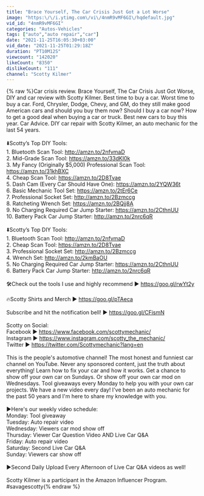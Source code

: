 ```yaml
---
title: "Brace Yourself, The Car Crisis Just Got a Lot Worse"
image: "https:\/\/i.ytimg.com\/vi\/4nmR9vMF6GI\/hqdefault.jpg"
vid_id: "4nmR9vMF6GI"
categories: "Autos-Vehicles"
tags: ["auto","auto repair","car"]
date: "2021-11-25T16:05:30+03:00"
vid_date: "2021-11-25T01:29:18Z"
duration: "PT10M12S"
viewcount: "142020"
likeCount: "8350"
dislikeCount: "111"
channel: "Scotty Kilmer"
---
```

{% raw %}Car crisis review. Brace Yourself, The Car Crisis Just Got Worse, DIY and car review with Scotty Kilmer. Best time to buy a car. Worst time to buy a car. Ford, Chrysler, Dodge, Chevy, and GM, do they still make good American cars and should you buy them now? Should I buy a car now? How to get a good deal when buying a car or truck. Best new cars to buy this year. Car Advice. DIY car repair with Scotty Kilmer, an auto mechanic for the last 54 years.<br /><br />⬇️Scotty’s Top DIY Tools:<br />1. Bluetooth Scan Tool: <a rel="nofollow" target="blank" href="http://amzn.to/2nfvmaD">http://amzn.to/2nfvmaD</a><br />2. Mid-Grade Scan Tool: <a rel="nofollow" target="blank" href="https://amzn.to/33dKI0k">https://amzn.to/33dKI0k</a><br />3. My Fancy (Originally $5,000) Professional Scan Tool: <a rel="nofollow" target="blank" href="https://amzn.to/31khBXC">https://amzn.to/31khBXC</a><br />4. Cheap Scan Tool: <a rel="nofollow" target="blank" href="https://amzn.to/2D8Tvae">https://amzn.to/2D8Tvae</a><br />5. Dash Cam (Every Car Should Have One): <a rel="nofollow" target="blank" href="https://amzn.to/2YQW36t">https://amzn.to/2YQW36t</a><br />6. Basic Mechanic Tool Set: <a rel="nofollow" target="blank" href="https://amzn.to/2tEr6Ce">https://amzn.to/2tEr6Ce</a><br />7. Professional Socket Set: <a rel="nofollow" target="blank" href="http://amzn.to/2Bzmccg">http://amzn.to/2Bzmccg</a> <br />8. Ratcheting Wrench Set: <a rel="nofollow" target="blank" href="https://amzn.to/2BQjj8A">https://amzn.to/2BQjj8A</a><br />9. No Charging Required Car Jump Starter: <a rel="nofollow" target="blank" href="https://amzn.to/2CthnUU">https://amzn.to/2CthnUU</a><br />10. Battery Pack Car Jump Starter: <a rel="nofollow" target="blank" href="http://amzn.to/2nrc6qR">http://amzn.to/2nrc6qR</a><br /><br />⬇️Scotty’s Top DIY Tools:<br />1. Bluetooth Scan Tool: <a rel="nofollow" target="blank" href="http://amzn.to/2nfvmaD">http://amzn.to/2nfvmaD</a><br />2. Cheap Scan Tool: <a rel="nofollow" target="blank" href="https://amzn.to/2D8Tvae">https://amzn.to/2D8Tvae</a><br />3. Professional Socket Set: <a rel="nofollow" target="blank" href="http://amzn.to/2Bzmccg">http://amzn.to/2Bzmccg</a> <br />4. Wrench Set: <a rel="nofollow" target="blank" href="http://amzn.to/2kmBaOU">http://amzn.to/2kmBaOU</a><br />5. No Charging Required Car Jump Starter: <a rel="nofollow" target="blank" href="https://amzn.to/2CthnUU">https://amzn.to/2CthnUU</a><br />6. Battery Pack Car Jump Starter: <a rel="nofollow" target="blank" href="http://amzn.to/2nrc6qR">http://amzn.to/2nrc6qR</a><br /><br />🛠Check out the tools I use and highly recommend ► <a rel="nofollow" target="blank" href="https://goo.gl/rwYt2y">https://goo.gl/rwYt2y</a><br /><br />🔥Scotty Shirts and Merch ► <a rel="nofollow" target="blank" href="https://goo.gl/pTAeca">https://goo.gl/pTAeca</a><br /><br />Subscribe and hit the notification bell! ► <a rel="nofollow" target="blank" href="https://goo.gl/CFismN">https://goo.gl/CFismN</a><br /><br />Scotty on Social:<br />Facebook ► <a rel="nofollow" target="blank" href="https://www.facebook.com/scottymechanic/">https://www.facebook.com/scottymechanic/</a><br />Instagram ► <a rel="nofollow" target="blank" href="https://www.instagram.com/scotty_the_mechanic/">https://www.instagram.com/scotty_the_mechanic/</a><br />Twitter ► <a rel="nofollow" target="blank" href="https://twitter.com/Scottymechanic?lang=en">https://twitter.com/Scottymechanic?lang=en</a><br /><br />This is the people's automotive channel! The most honest and funniest car channel on YouTube. Never any sponsored content, just the truth about everything! Learn how to fix your car and how it works. Get a chance to show off your own car on Sundays. Or show off your own car mod on Wednesdays. Tool giveaways every Monday to help you with your own car projects. We have a new video every day! I've been an auto mechanic for the past 50 years and I'm here to share my knowledge with you.<br /><br />►Here's our weekly video schedule:<br />Monday: Tool giveaway<br />Tuesday: Auto repair video<br />Wednesday: Viewers car mod show off<br />Thursday: Viewer Car Question Video AND Live Car Q&amp;A<br />Friday: Auto repair video<br />Saturday: Second Live Car Q&amp;A<br />Sunday: Viewers car show off<br /><br />►Second Daily Upload Every Afternoon of Live Car Q&amp;A videos as well!<br /><br />Scotty Kilmer is a participant in the Amazon Influencer Program.<br />#savagescotty{% endraw %}
